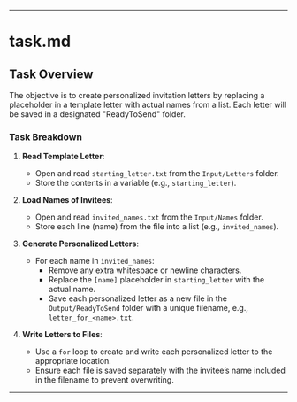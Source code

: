 
---

# task.md

## Task Overview
The objective is to create personalized invitation letters by replacing a placeholder in a template letter with actual names from a list. Each letter will be saved in a designated "ReadyToSend" folder.

### Task Breakdown

1. **Read Template Letter**:
   - Open and read `starting_letter.txt` from the `Input/Letters` folder.
   - Store the contents in a variable (e.g., `starting_letter`).

2. **Load Names of Invitees**:
   - Open and read `invited_names.txt` from the `Input/Names` folder.
   - Store each line (name) from the file into a list (e.g., `invited_names`).

3. **Generate Personalized Letters**:
   - For each name in `invited_names`:
     - Remove any extra whitespace or newline characters.
     - Replace the `[name]` placeholder in `starting_letter` with the actual name.
     - Save each personalized letter as a new file in the `Output/ReadyToSend` folder with a unique filename, e.g., `letter_for_<name>.txt`.

4. **Write Letters to Files**:
   - Use a `for` loop to create and write each personalized letter to the appropriate location.
   - Ensure each file is saved separately with the invitee’s name included in the filename to prevent overwriting.

---